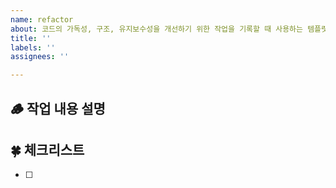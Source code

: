 ```yaml
---
name: refactor
about: 코드의 가독성, 구조, 유지보수성을 개선하기 위한 작업을 기록할 때 사용하는 템플릿
title: ''
labels: ''
assignees: ''

---
```


## 🪵 작업 내용 설명

<!-- 해당 브랜치에서 작업할 내용을 간단하게 작성해주세요 -->

## 🍀 체크리스트
<!---  "중요한 순서" 대로 작업 리스트를 작성해주세요 -->

- [ ]
